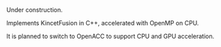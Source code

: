 Under construction.

Implements KincetFusion in C++, accelerated with OpenMP on CPU.


It is planned to switch to OpenACC to support CPU and GPU acceleration.
